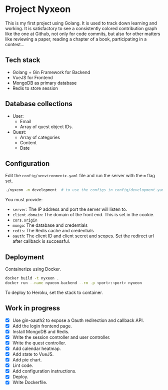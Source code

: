 # Project Nyxeon

This is my first project using Golang. It is used to track down learning and working. 
It is satisfactory to see a consistently colored contribution graph like the one at Github, not only for code commits, but also for other matters like reviewing a paper, 
reading a chapter of a book, participating in a contest...

## Tech stack 

- Golang + Gin Framework for Backend
- VueJS for Frontend 
- MongoDB as primary database
- Redis to store session 

## Database collections

- User:
  - Email
  - Array of quest object IDs. 
- Quest:
  - Array of categories
  - Content
  - Date

## Configuration 

Edit the `config/<environment>.yaml` file and run the server with the `m` flag set. 

```bash
./nyxeon -m development  # to use the configs in config/development.yaml 
```

You must provide:

- `server`: The IP address and port the server will listen to. 
- `client.domain`: The domain of the front end. This is set in the cookie. 
- `cors.origin`
- `mongo`: The database and credentials 
- `redis`: The Redis cache and credentials 
- `oauth`: The client ID and client secret and scopes. Set the redirect url after callback is successful. 

## Deployment 

Containerize using Docker. 

```bash 
docker build -t nyxeon . 
docker run --name nyxeon-backend --rm -p <port>:<port> nyxeon
```

To deploy to Heroku, set the stack to container. 

## Work in progress 

- [x] Use gin-oauth2 to expose a Oauth redirection and callback API. 
- [x] Add the login frontend page. 
- [x] Install MongoDB and Redis. 
- [x] Write the session controller and user controller. 
- [x] Write the quest controller.  
- [x] Add calendar heatmap. 
- [x] Add state to VueJS.
- [x] Add pie chart. 
- [x] Lint code. 
- [x] Add configuration instructions.
- [x] Deploy. 
- [x] Write Dockerfile. 